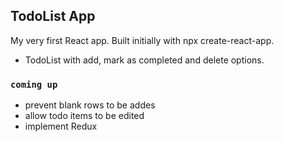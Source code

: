 

## TodoList App

My very first React app. Built initially with npx create-react-app.

* TodoList with add, mark as completed and delete options. 

### `coming up`
* prevent blank rows to be addes
* allow todo items to be edited
* implement Redux

